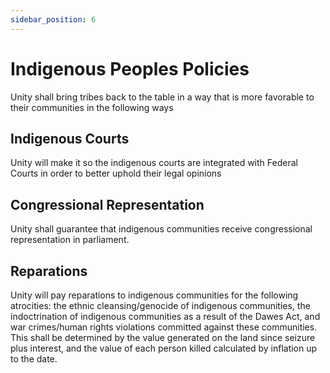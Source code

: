 ```yaml
---
sidebar_position: 6
---
```


# Indigenous Peoples Policies
Unity shall bring tribes back to the table in a way that is more favorable to their communities in the following ways

## Indigenous Courts
Unity will make it so the indigenous courts are integrated with Federal Courts in order to better uphold their legal opinions

## Congressional Representation
Unity shall guarantee that indigenous communities receive congressional representation in parliament.

## Reparations
Unity will pay reparations to indigenous communities for the following atrocities: the ethnic cleansing/genocide of indigenous communities, the indoctrination of indigenous communities as a result of the Dawes Act, and war crimes/human rights violations committed against these communities. This shall be determined by the value generated on the land since seizure plus interest, and the value of each person killed calculated by inflation up to the date.